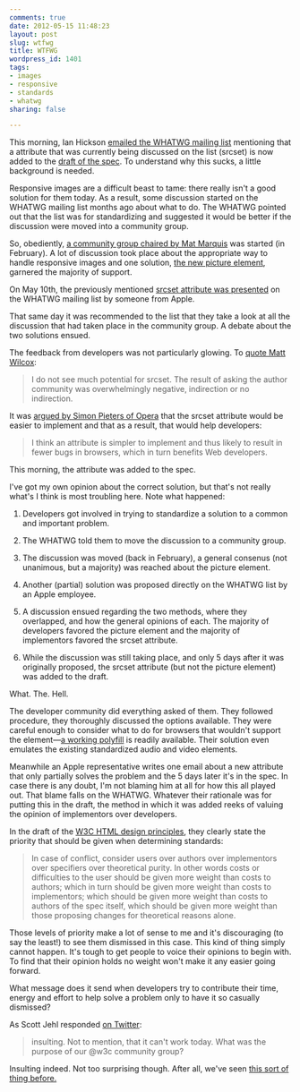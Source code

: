 ```yaml
---
comments: true
date: 2012-05-15 11:48:23
layout: post
slug: wtfwg
title: WTFWG
wordpress_id: 1401
tags:
- images
- responsive
- standards
- whatwg
sharing: false

---
```


This morning, Ian Hickson [emailed the WHATWG mailing list](http://lists.w3.org/Archives/Public/public-whatwg-archive/2012May/0247.html) mentioning that a attribute that was currently being discussed on the list (srcset) is now added to the [draft of the spec](http://www.whatwg.org/specs/web-apps/current-work/multipage/embedded-content-1.html#attr-img-srcset). To understand why this sucks, a little background is needed.

Responsive images are a difficult beast to tame: there really isn't a good solution for them today. As a result, some discussion started on the WHATWG mailing list months ago about what to do. The WHATWG pointed out that the list was for standardizing and suggested it would be better if the discussion were moved into a community group.




So, obediently, [a community group chaired by Mat Marquis](http://www.w3.org/community/respimg/) was started (in February). A lot of discussion took place about the appropriate way to handle responsive images and one solution, [the new picture element](http://www.w3.org/community/respimg/2012/03/07/14/), garnered the majority of support.




On May 10th, the previously mentioned [srcset attribute was presented](http://lists.w3.org/Archives/Public/public-whatwg-archive/2012May/0138.html) on the WHATWG mailing list by someone from Apple.




That same day it was recommended to the list that they take a look at all the discussion that had taken place in the community group. A debate about the two solutions ensued.




The feedback from developers was not particularly glowing. To [quote Matt Wilcox](http://lists.w3.org/Archives/Public/public-whatwg-archive/2012May/0252.html):




> 

> 
> I do not see much potential for srcset. The result of asking the author community was overwhelmingly negative, indirection or no indirection.
> 
> 





It was [argued by Simon Pieters of Opera](http://lists.w3.org/Archives/Public/public-whatwg-archive/2012May/0176.html) that the srcset attribute would be easier to implement and that as a result, that would help developers:




> 

> 
> I think an attribute is simpler to implement and thus likely to result in fewer bugs in browsers, which in turn benefits Web developers.
> 
> 





This morning, the attribute was added to the spec.




I've got my own opinion about the correct solution, but that's not really what's I think is most troubling here. Note what happened:






  1. Developers got involved in trying to standardize a solution to a common and important problem.


  2. The WHATWG told them to move the discussion to a community group.


  3. The discussion was moved (back in February), a general consenus (not unanimous, but a majority) was reached about the picture element.


  4. Another (partial) solution was proposed directly on the WHATWG list by an Apple employee.


  5. A discussion ensued regarding the two methods, where they overlapped, and how the general opinions of each. The majority of developers favored the picture element and the majority of implementors favored the srcset attribute.


  6. While the discussion was still taking place, and only 5 days after it was originally proposed, the srcset attribute (but not the picture element) was added to the draft.




What. The. Hell.




The developer community did everything asked of them. They followed procedure, they thoroughly discussed the options available. They were careful enough to consider what to do for browsers that wouldn't support the element—[a working polyfill](https://github.com/scottjehl/picturefill) is readily available. Their solution even emulates the existing standardized audio and video elements.




Meanwhile an Apple representative writes one email about a new attribute that only partially solves the problem and the 5 days later it's in the spec. In case there is any doubt, I'm not blaming him at all for how this all played out. That blame falls on the WHATWG. Whatever their rationale was for putting this in the draft, the method in which it was added reeks of valuing the opinion of implementors over developers.




In the draft of the [W3C HTML design principles](http://www.w3.org/TR/html-design-principles/), they clearly state the priority that should be given when determining standards:




> 

> 
> In case of conflict, consider users over authors over implementors over specifiers over theoretical purity. In other words costs or difficulties to the user should be given more weight than costs to authors; which in turn should be given more weight than costs to implementors; which should be given more weight than costs to authors of the spec itself, which should be given more weight than those proposing changes for theoretical reasons alone.
> 
> 





Those levels of priority make a lot of sense to me and it's discouraging (to say the least!) to see them dismissed in this case. This kind of thing simply cannot happen. It's tough to get people to voice their opinions to begin with. To find that their opinion holds no weight won't make it any easier going forward.




What message does it send when developers try to contribute their time, energy and effort to help solve a problem only to have it so casually dismissed?




As Scott Jehl responded [on Twitter](https://twitter.com/#!/scottjehl/status/202378107502600192):




> 

> 
> insulting. Not to mention, that it can't work today. What was the purpose of our @w3c community group?
> 
> 





Insulting indeed. Not too surprising though. After all, we've seen [this sort of thing before.](http://adactio.com/journal/4982/)
